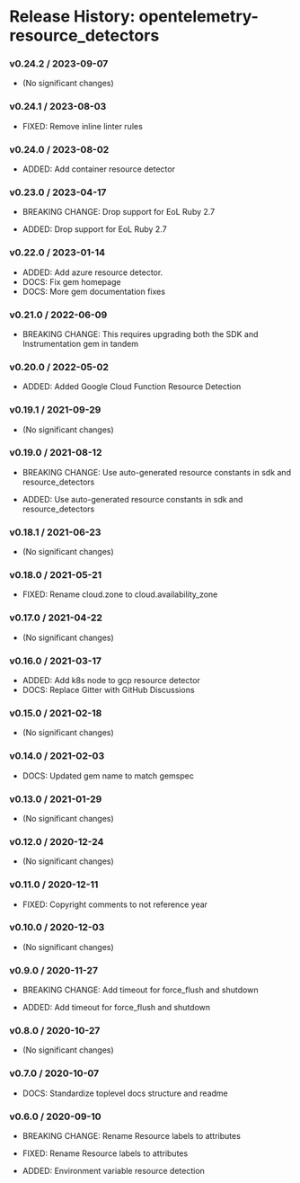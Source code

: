 # Release History: opentelemetry-resource_detectors

### v0.24.2 / 2023-09-07

* (No significant changes)

### v0.24.1 / 2023-08-03

* FIXED: Remove inline linter rules

### v0.24.0 / 2023-08-02

* ADDED: Add container resource detector

### v0.23.0 / 2023-04-17

* BREAKING CHANGE: Drop support for EoL Ruby 2.7 

* ADDED: Drop support for EoL Ruby 2.7 

### v0.22.0 / 2023-01-14

* ADDED: Add azure resource detector. 
* DOCS: Fix gem homepage 
* DOCS: More gem documentation fixes 

### v0.21.0 / 2022-06-09

* BREAKING CHANGE: This requires upgrading both the SDK and Instrumentation gem in tandem


### v0.20.0 / 2022-05-02

* ADDED: Added Google Cloud Function Resource Detection 

### v0.19.1 / 2021-09-29

* (No significant changes)

### v0.19.0 / 2021-08-12

* BREAKING CHANGE: Use auto-generated resource constants in sdk and resource_detectors 

* ADDED: Use auto-generated resource constants in sdk and resource_detectors 

### v0.18.1 / 2021-06-23

* (No significant changes)

### v0.18.0 / 2021-05-21

* FIXED: Rename cloud.zone to cloud.availability_zone 

### v0.17.0 / 2021-04-22

* (No significant changes)

### v0.16.0 / 2021-03-17

* ADDED: Add k8s node to gcp resource detector 
* DOCS: Replace Gitter with GitHub Discussions 

### v0.15.0 / 2021-02-18

* (No significant changes)

### v0.14.0 / 2021-02-03

* DOCS: Updated gem name to match gemspec 

### v0.13.0 / 2021-01-29

* (No significant changes)

### v0.12.0 / 2020-12-24

* (No significant changes)

### v0.11.0 / 2020-12-11

* FIXED: Copyright comments to not reference year 

### v0.10.0 / 2020-12-03

* (No significant changes)

### v0.9.0 / 2020-11-27

* BREAKING CHANGE: Add timeout for force_flush and shutdown 

* ADDED: Add timeout for force_flush and shutdown 

### v0.8.0 / 2020-10-27

* (No significant changes)

### v0.7.0 / 2020-10-07

* DOCS: Standardize toplevel docs structure and readme 

### v0.6.0 / 2020-09-10

* BREAKING CHANGE: Rename Resource labels to attributes 

* FIXED: Rename Resource labels to attributes 
* ADDED: Environment variable resource detection
